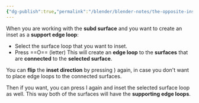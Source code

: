 ```yaml
---
{"dg-publish":true,"permalink":"/blender/blender-notes/the-opposite-inset-very-useful/","noteIcon":""}
---
```


When you are working with the **subd surface** and you want to create an inset as a **support edge loop**:
- Select the surface loop that you want to inset.
- Press ==O== (letter) 
This will create an **edge loop** to the **surfaces** that are **connected** to the **selected surface**. 

You can **flip** the **inset direction** by pressing ) again, in case you don't want to place edge loops to the connected surfaces.  

Then if you want, you can press I again and inset the selected surface loop as well. This way both of the surfaces will have the **supporting edge loops**.
